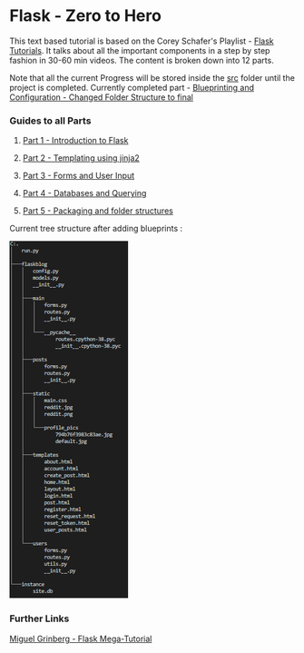 # Flask - Zero to Hero
This text based tutorial is based on the Corey Schafer's Playlist - [Flask Tutorials](https://youtube.com/playlist?list=PL-osiE80TeTs4UjLw5MM6OjgkjFeUxCYH&si=j75AdJXhRBaV3-Vw). It talks about all the important components in a step by step fashion in 30-60 min videos. The content is broken down into 12 parts.

Note that all the current Progress will be stored inside the [src](https://github.com/invader43/Flask-Learning-Path/blob/main/src) folder until the project is completed. Currently completed part -  [Blueprinting and Configuration - Changed Folder Structure to final](https://github.com/invader43/Flask-Learning-Path/blob/main/src/blueprints-configs)

### Guides to all Parts
1. [Part 1 - Introduction to Flask](https://github.com/invader43/Flask-Learning-Path/blob/main/Tutorials/Part1.md)

2. [Part 2 - Templating using jinja2](https://github.com/invader43/Flask-Learning-Path/blob/main/Tutorials/Part2.md)

3. [Part 3 - Forms and User Input](https://github.com/invader43/Flask-Learning-Path/blob/main/Tutorials/Part3.md)

4. [Part 4 - Databases and Querying](https://github.com/invader43/Flask-Learning-Path/blob/main/Tutorials/Part4.md)

5. [Part 5 - Packaging and folder structures](https://github.com/invader43/Flask-Learning-Path/blob/main/Tutorials/Part5.md)



Current tree structure after adding blueprints : 

![](https://github.com/invader43/Flask-Learning-Path/blob/main/image.png)

### Further Links
[Miguel Grinberg - Flask Mega-Tutorial](https://blog.miguelgrinberg.com/post/the-flask-mega-tutorial-part-i-hello-world)
